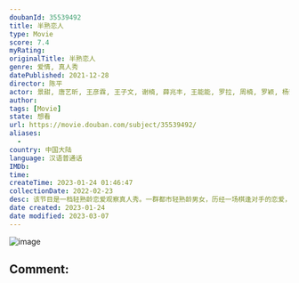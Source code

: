 ```yaml
---
doubanId: 35539492
title: 半熟恋人
type: Movie
score: 7.4
myRating: 
originalTitle: 半熟恋人
genre: 爱情, 真人秀
datePublished: 2021-12-28
director: 陈平
actor: 景甜, 唐艺昕, 王彦霖, 王子文, 谢楠, 薛兆丰, 王能能, 罗拉, 周楠, 罗颖, 杨梦婧, 黄瑞恩, 周锦舜, 俞悦, 王雨城, 周英俊, 童瑶, 王菊, 秦霄贤
author: 
tags: [Movie]
state: 想看
url: https://movie.douban.com/subject/35539492/
aliases:
  - 
country: 中国大陆
language: 汉语普通话
IMDb: 
time: 
createTime: 2023-01-24 01:46:47
collectionDate: 2022-02-23
desc: 该节目是⼀档轻熟龄恋爱观察真人秀。一群都市轻熟龄男女，历经一场棋逢对手的恋爱，冲破试探与体面、理智与克制，以更成熟与纯粹的姿态面对人生半途之爱；同时，拥有不同阅历的艺人，将分享和表达他们在生活/情感/...
date created: 2023-01-24
date modified: 2023-03-07
---
```


![image](p2808055043.jpg)

Comment:
---

